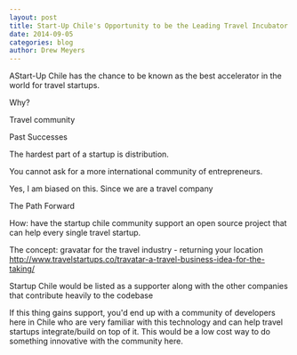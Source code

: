 ```yaml
---
layout: post
title: Start-Up Chile's Opportunity to be the Leading Travel Incubator in the World
date: 2014-09-05
categories: blog
author: Drew Meyers
---
```

AStart-Up Chile has the chance to be known as the best accelerator in the world for travel startups.

Why?

Travel community

Past Successes

The hardest part of a startup is distribution.

You cannot ask for a more international community of entrepreneurs. 

Yes, I am biased on this. Since we are a travel company

The Path Forward

How: have the startup chile community support an open source project that can help every single travel startup.

The concept: gravatar for the travel industry - returning your location
http://www.travelstartups.co/travatar-a-travel-business-idea-for-the-taking/

Startup Chile would be listed as a supporter along with the other companies that contribute heavily to the codebase

If this thing gains support, you'd end up with a community of developers here in Chile who are very familiar with this technology and can help travel startups integrate/build on top of it. This would be a low cost way to do something innovative with the community here. 